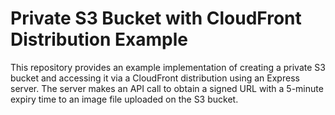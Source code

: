 
# Private S3 Bucket with CloudFront Distribution Example

This repository provides an example implementation of creating a private S3 bucket and accessing it via a CloudFront distribution using an Express server. The server makes an API call to obtain a signed URL with a 5-minute expiry time to an image file uploaded on the S3 bucket.

